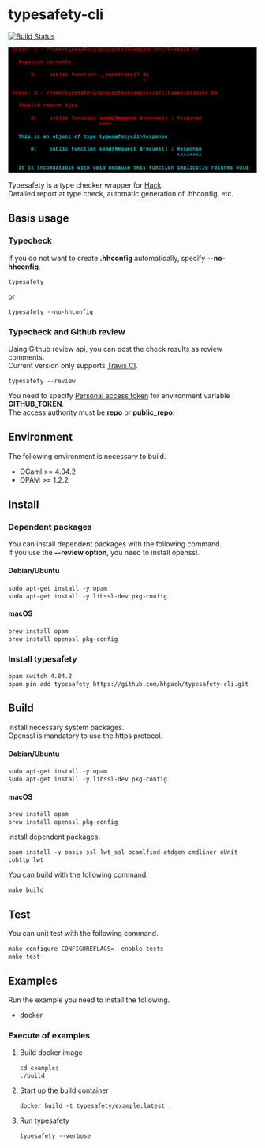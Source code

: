 # typesafety-cli

[![Build Status](https://travis-ci.org/hhpack/typesafety-cli.svg?branch=master)](https://travis-ci.org/hhpack/typesafety-cli)

![Screen Shot](https://github.com/hhpack/typesafety-cli/blob/master/screenshot.png?raw=true)

Typesafety is a type checker wrapper for [Hack](http://hacklang.org/).  
Detailed report at type check, automatic generation of .hhconfig, etc.


## Basis usage

### Typecheck

If you do not want to create **.hhconfig** automatically, specify **--no-hhconfig**.

	typesafety

or

	typesafety --no-hhconfig

### Typecheck and Github review

Using Github review api, you can post the check results as review comments.  
Current version only supports [Travis CI](https://travis-ci.org/).

	typesafety --review

You need to specify [Personal access token](https://github.com/settings/tokens) for environment variable **GITHUB_TOKEN**.  
The access authority must be **repo** or **public_repo**.

## Environment

The following environment is necessary to build.

* OCaml >= 4.04.2
* OPAM >= 1.2.2

## Install

### Dependent packages

You can install dependent packages with the following command.  
If you use the **--review option**, you need to install openssl.

#### Debian/Ubuntu

	sudo apt-get install -y opam
	sudo apt-get install -y libssl-dev pkg-config

#### macOS

	brew install opam
	brew install openssl pkg-config

### Install typesafety

	opam switch 4.04.2
	opam pin add typesafety https://github.com/hhpack/typesafety-cli.git

## Build

Install necessary system packages.  
Openssl is mandatory to use the https protocol.

#### Debian/Ubuntu

	sudo apt-get install -y opam
	sudo apt-get install -y libssl-dev pkg-config

#### macOS

	brew install opam
	brew install openssl pkg-config

Install dependent packages.

	opam install -y oasis ssl lwt_ssl ocamlfind atdgen cmdliner oUnit cohttp lwt

You can build with the following command.

	make build

## Test

You can unit test with the following command.

	make configure CONFIGUREFLAGS=--enable-tests
	make test

## Examples

Run the example you need to install the following.

* docker

### Execute of examples

1. Build docker image

	```shell
	cd examples
	./build
	```

2. Start up the build container

	```shell
	docker build -t typesafety/example:latest .
	```

3. Run typesafety

	```shell
	typesafety --verbose
	```
